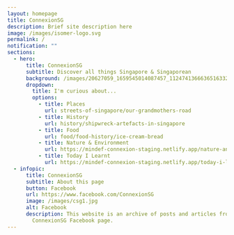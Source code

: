 ```yaml
---
layout: homepage
title: ConnexionSG
description: Brief site description here
image: /images/isomer-logo.svg
permalink: /
notification: ""
sections:
  - hero:
      title: ConnexionSG
      subtitle: Discover all things Singapore & Singaporean
      background: /images/20627059_1659545014087457_1124741366636516332_o.jpg
      dropdown:
        title: I'm curious about...
        options:
          - title: Places
            url: streets-of-singapore/our-grandmothers-road
          - title: History
            url: history/shipwreck-artefacts-in-singapore
          - title: Food
            url: food/food-history/ice-cream-bread
          - title: Nature & Environment
            url: https://mindef-connexion-staging.netlify.app/nature-and-environment/permalink
          - title: Today I Learnt
            url: https://mindef-connexion-staging.netlify.app/today-i-learnt/permalink
  - infopic:
      title: ConnexionSG
      subtitle: About this page
      button: Facebook
      url: https://www.facebook.com/ConnexionSG
      image: /images/csg1.jpg
      alt: Facebook
      description: This website is an archive of posts and articles from the
        ConnexionSG Facebook page.
---
```

